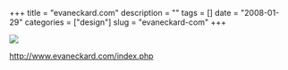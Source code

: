 +++
title = "evaneckard.com"
description = ""
tags = []
date = "2008-01-29"
categories = ["design"]
slug = "evaneckard-com"
+++


 

  <div id="screens-thumbs" class="clearfix">
    <div class="txt-center" id="design-submission"><a href="http://www.evaneckard.com/index.php"><img id='bluga-thumbnail-1033' class='bluga-thumbnail large' src='//media.konigi.com/bluga/
wt47f281d1a6172_0.jpg'/></a></div>  
  </div>   
<p><a href="http://www.evaneckard.com/index.php">http://www.evaneckard.com/index.php</a></p>




